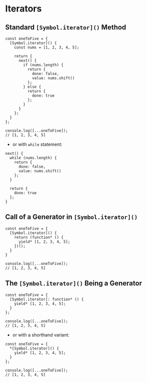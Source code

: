 # Iterators

## Standard `[Symbol.iterator]()` Method

```
const oneToFive = {
  [Symbol.iterator]() {
    const nums = [1, 2, 3, 4, 5];

    return {
      next() {
        if (nums.length) {
          return {
            done: false,
            value: nums.shift()
          };
        } else {
          return {
            done: true
          };
        }
      }
    };
  }
};

console.log([...oneToFive]);
// [1, 2, 3, 4, 5]
```

* or with `while` statement:

```
next() {
  while (nums.length) {
    return {
      done: false,
      value: nums.shift()
    };
  }

  return {
    done: true
  };
}
```

## Call of a Generator in `[Symbol.iterator]()`

```
const oneToFive = {
  [Symbol.iterator]() {
    return (function* () {
      yield* [1, 2, 3, 4, 5];
    })();
  }
}

console.log([...oneToFive]);
// [1, 2, 3, 4, 5]
```

## The `[Symbol.iterator]()` Being a Generator

```
const oneToFive = {
  [Symbol.iterator]: function* () {
    yield* [1, 2, 3, 4, 5];
  }
};

console.log([...oneToFive]);
// [1, 2, 3, 4, 5]
```

* or with a shorthand variant:

```
const oneToFive = {
  *[Symbol.iterator]() {
    yield* [1, 2, 3, 4, 5];
  }
};

console.log([...oneToFive]);
// [1, 2, 3, 4, 5]
```